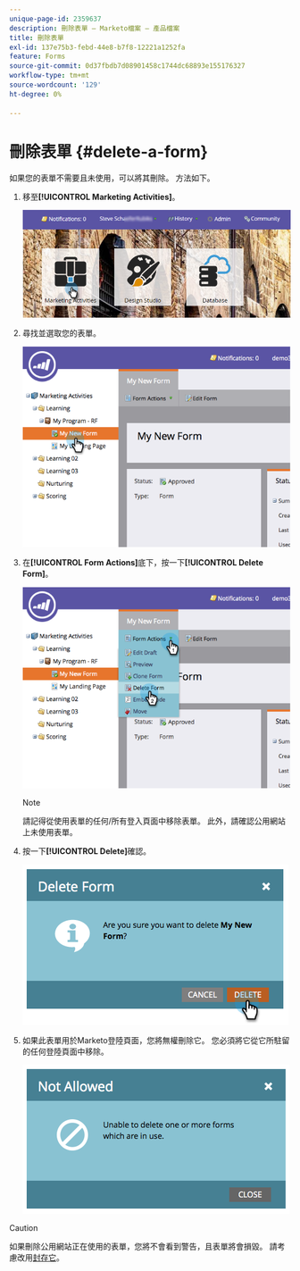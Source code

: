 ```yaml
---
unique-page-id: 2359637
description: 刪除表單 — Marketo檔案 — 產品檔案
title: 刪除表單
exl-id: 137e75b3-febd-44e8-b7f8-12221a1252fa
feature: Forms
source-git-commit: 0d37fbdb7d08901458c1744dc68893e155176327
workflow-type: tm+mt
source-wordcount: '129'
ht-degree: 0%

---
```


# 刪除表單 {#delete-a-form}

如果您的表單不需要且未使用，可以將其刪除。 方法如下。

1. 移至&#x200B;**[!UICONTROL Marketing Activities]**。

   ![](assets/login-marketing-activities-3.png)

1. 尋找並選取您的表單。

   ![](assets/image2014-9-15-12-3a1-3a18.png)

1. 在&#x200B;**[!UICONTROL Form Actions]**&#x200B;底下，按一下&#x200B;**[!UICONTROL Delete Form]**。

   ![](assets/image2014-9-15-12-3a1-3a27.png)

   >[!NOTE]
   >
   >請記得從使用表單的任何/所有登入頁面中移除表單。 此外，請確認公用網站上未使用表單。

1. 按一下&#x200B;**[!UICONTROL Delete]**&#x200B;確認。

   ![](assets/image2014-9-15-12-3a1-3a37.png)

1. 如果此表單用於Marketo登陸頁面，您將無權刪除它。 您必須將它從它所駐留的任何登陸頁面中移除。

   ![](assets/image2014-9-15-12-3a1-3a44.png)

>[!CAUTION]
>
>如果刪除公用網站正在使用的表單，您將不會看到警告，且表單將會損毀。 請考慮改用[封存它](/help/marketo/product-docs/email-marketing/drip-nurturing/using-stream-content/archive-and-unarchive-stream-content.md)。
